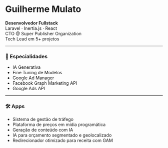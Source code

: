 # Guilherme Mulato

**Desenvolvedor Fullstack**  
Laravel · Inertia.js · React  
CTO @ Super Publisher Organization  
Tech Lead em 5+ projetos

---

### 🧠 Especialidades  
- IA Generativa  
- Fine Tuning de Modelos  
- Google Ad Manager  
- Facebook Graph Marketing API  
- Google Ads API

---

### 🛠️ Apps  
- Sistema de gestão de tráfego  
- Plataforma de preços em mídia programática  
- Geração de conteúdo com IA  
- IA para orçamento segmentado e geolocalizado  
- Redirecionador otimizado para receita com GAM
